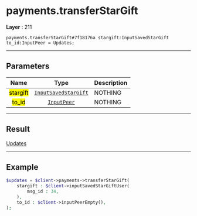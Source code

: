# payments.transferStarGift

**Layer** : 211

```tl
payments.transferStarGift#7f18176a stargift:InputSavedStarGift to_id:InputPeer = Updates;
```

---

## Parameters

| Name | Type | Description |
| :---: | :---: | :--- |
| <mark>stargift</mark> | [`InputSavedStarGift`](type/InputSavedStarGift) | NOTHING |
| <mark>to_id</mark> | [`InputPeer`](type/InputPeer) | NOTHING |

---

## Result

[Updates](type/Updates)

---

## Example

```php
$updates = $client->payments->transferStarGift(
	stargift : $client->inputSavedStarGiftUser(
		msg_id : 34,
	),
	to_id : $client->inputPeerEmpty(),
);
```